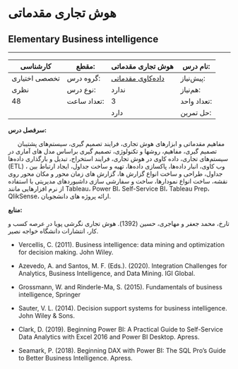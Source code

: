 # هوش تجاری مقدماتی
## Elementary Business intelligence
_______________________________________________________________________________
| کارشناسی      | مقطع:       | هوش تجاری مقدماتی                                                           | نام درس:    |
| ------------- | ----------- | --------------------------------------------------------------------------- | ----------- |
| تخصصی اختیاری | گروه درس:   | [داده‌کاوی مقدماتی](../docs/curriculum/mandatory/Elementary-Data-Mining.md) | پیش‌نیاز:   |
| نظری          | نوع درس:    | ندارد                                                                       | هم‌نیاز:    |
| 48            | تعداد ساعت: | 3                                                                           | تعداد واحد: |
|               |             |  دارد                                                                       | حل تمرین:   |

**سرفصل درس:**

`   `مفاهیم مقدماتی و ابزارهای هوش تجاری، فرایند تصمیم گیری، سیستم‌های پشتیبان تصمیم گیری، مفاهیم، روشها و تکنولوژی، تصمیم گیری براساس مدل های آماری در سیستم‌های تجاری، داده کاوی در هوش تجاری،  فرایند استخراج، تبدیل و  بارگذاری داده‌ها (ETL) ، وب کاوی، انبار داده‌ها،  پاکسازی داده‌ها، تهیه و ساخت جداول، ایجاد ارتباط بین جداول، طراحی و ساخت  انواع گزارش ها، گزارش های زمان محور و مکان محور روی نقشه، ساخت انواع نمودارها، ساخت و سفارشی سازی داشبوردهای مدیریتی با استفاده از نرم افزارهایی مانند Tableau، Power BI، Self-Service BI، Tableau Prep، QlikSense، ارائه پروژه های دانشجویان. 

**منابع:**

تارخ، محمد جعفر و مهاجری، حسین (1392). هوش تجاری نگرشی پویا در عرصه کسب و کار، انتشارات دانشگاه خواجه نصیر. 

- Vercellis, C. (2011). Business intelligence: data mining and optimization for decision making. John Wiley.

- Azevedo, A. and Santos, M. F. (Eds.). (2020). Integration Challenges for Analytics, Business Intelligence, and Data Mining. IGI Global.

- Grossmann, W. and Rinderle-Ma, S. (2015). Fundamentals of business intelligence, Springer

- Sauter, V. L. (2014). Decision support systems for business intelligence. John Wiley & Sons.

- Clark, D. (2019). Beginning Power BI: A Practical Guide to Self-Service Data Analytics with Excel 2016 and Power BI Desktop. Apress.

- Seamark, P. (2018). Beginning DAX with Power BI: The SQL Pro’s Guide to Better Business Intelligence. Apress.
